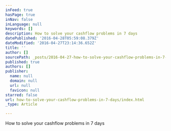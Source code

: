 ```yaml
---
inFeed: true
hasPage: true
inNav: false
inLanguage: null
keywords: []
description: How to solve your cashflow problems in 7 days
datePublished: '2016-04-28T05:59:08.379Z'
dateModified: '2016-04-27T23:14:36.652Z'
title: ''
author: []
sourcePath: _posts/2016-04-27-how-to-solve-your-cashflow-problems-in-7-days.md
published: true
authors: []
publisher:
  name: null
  domain: null
  url: null
  favicon: null
starred: false
url: how-to-solve-your-cashflow-problems-in-7-days/index.html
_type: Article

---
```

How to solve your cashflow problems in 7 days